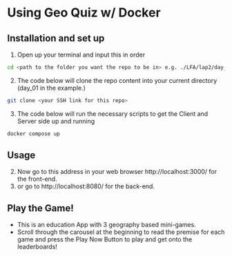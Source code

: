 # Using Geo Quiz w/ Docker

## Installation and set up
1. Open up your terminal and input this in order
```sh
cd <path to the folder you want the repo to be in> e.g. ./LFA/lap2/day_01/
```
2. The code below will clone the repo content into your current directory (day_01 in the example.)
```sh
git clone <your SSH link for this repo>
```
3. The code below will run the necessary scripts to get the Client and Server side up and running
```sh
docker compose up
```


## Usage
2. Now go to this address in your web browser http://localhost:3000/ for the front-end.
3. or go to http://localhost:8080/ for the back-end.

## Play the Game!
- This is an education App with 3 geography based mini-games. 
- Scroll through the carousel at the beginning to read the premise for each game and press the Play Now Button to play and get onto the leaderboards!
